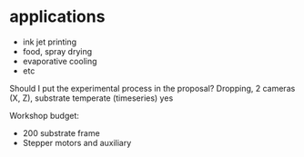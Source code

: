 # applications
* ink jet printing
* food, spray drying
* evaporative cooling
* etc

Should I put the experimental process in the proposal?
Dropping, 2 cameras (X, Z), substrate temperate (timeseries)
yes

Workshop budget: 
* 200 substrate frame
* Stepper motors and auxiliary